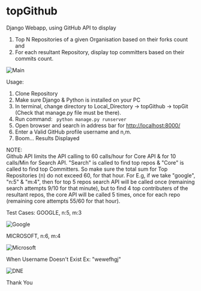 # topGithub
Django Webapp, using GitHub API to display
1) Top N Repositories of a given Organisation based on their forks count and
2) For each resultant Repository, display top committers based on their commits count.

![Main](https://github.com/saurabhb44/topGithub/blob/master/Screenshots/SS1.PNG)

Usage:
1. Clone Repository
2. Make sure Django & Python is installed on your PC
3. In terminal, change directory to Local_Directory -> topGithub -> topGit (Check that manage.py file must be there).
4. Run command: `
python manage.py runserver`
5. Open browser and search in address bar for <http://localhost:8000/>
6. Enter a Valid GitHub profile username and n,m.
7. Boom... Results Displayed

NOTE:<br>
Github API limits the API calling to 60 calls/hour for Core API & for 10 calls/Min for Search API. "Search" is called to find top repos & "Core" is called to find top Committers. So make sure the total sum for Top Repositories (n) do not exceed 60, for that hour.
For E.g, if we take "google", "n:5" & "m:4", then for top 5 repos search API will be called once (remaining search attempts 9/10 for that minute), but to find 4 top contributers of the resultant repos, the core API will be called 5 times, once for each repo (remaining core attempts 55/60 for that hour).

Test Cases:
GOOGLE, n:5, m:3

![Google](https://github.com/saurabhb44/topGithub/blob/master/Screenshots/Google.png)

MICROSOFT, n:6, m:4

![Microsoft](https://github.com/saurabhb44/topGithub/blob/master/Screenshots/Microsoft.png)

When Username Doesn't Exist
Ex: "wewefhgj"

![DNE](https://github.com/saurabhb44/topGithub/blob/master/Screenshots/DNE.png)


Thank You
